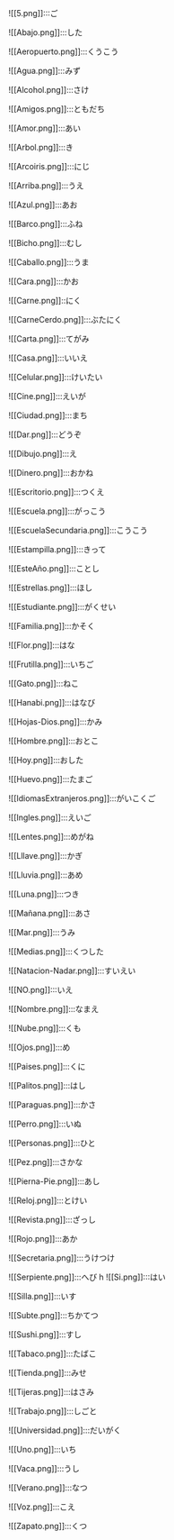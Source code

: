![[5.png]]:::ご <!--SR:!2024-03-21,4,270!2024-03-21,4,284-->

![[Abajo.png]]:::した <!--SR:!2024-03-21,4,284!2024-03-21,4,277-->

![[Aeropuerto.png]]:::くうこう <!--SR:!2024-03-21,4,284!2024-03-21,4,284-->

![[Agua.png]]:::みず <!--SR:!2024-03-21,4,270!2024-03-19,1,210-->

![[Alcohol.png]]:::さけ <!--SR:!2024-03-21,4,279!2024-03-21,4,279-->

![[Amigos.png]]:::ともだち <!--SR:!2024-03-21,4,284!2024-03-20,3,264-->

![[Amor.png]]:::あい <!--SR:!2024-03-21,4,279!2024-03-21,4,279-->

![[Arbol.png]]:::き <!--SR:!2024-03-21,4,284!2024-03-21,4,284-->

![[Arcoiris.png]]:::にじ <!--SR:!2024-03-20,3,264!2024-03-21,3,259-->

![[Arriba.png]]:::うえ <!--SR:!2024-03-21,4,284!2024-03-21,3,264-->

![[Azul.png]]:::あお <!--SR:!2024-03-21,4,284!2024-03-21,4,279-->

![[Barco.png]]:::ふね <!--SR:!2024-03-20,3,250!2024-03-21,4,284-->

![[Bicho.png]]:::むし <!--SR:!2024-03-21,4,284!2024-03-19,1,217-->

![[Caballo.png]]:::うま <!--SR:!2024-03-21,4,284!2024-03-19,1,224-->

![[Cara.png]]:::かお <!--SR:!2024-03-21,3,264!2024-03-21,3,264-->

![[Carne.png]]::にく <!--SR:!2024-03-21,4,284-->

![[CarneCerdo.png]]:::ぶたにく <!--SR:!2024-03-21,4,277!2024-03-21,4,284-->

![[Carta.png]]:::てがみ <!--SR:!2024-03-21,4,284!2024-03-21,4,284-->

![[Casa.png]]:::いいえ <!--SR:!2024-03-21,4,289!2024-03-21,3,250-->

![[Celular.png]]:::けいたい <!--SR:!2024-03-21,3,264!2024-03-19,1,210-->

![[Cine.png]]:::えいが <!--SR:!2024-03-21,4,279!2024-03-21,4,284-->

![[Ciudad.png]]:::まち <!--SR:!2024-03-20,3,264!2024-03-19,1,224-->

![[Dar.png]]:::どうぞ <!--SR:!2024-03-21,4,279!2024-03-21,4,284-->

![[Dibujo.png]]:::え <!--SR:!2024-03-21,4,289!2024-03-21,4,284-->

![[Dinero.png]]:::おかね <!--SR:!2024-03-21,4,289!2024-03-20,3,264-->

![[Escritorio.png]]:::つくえ <!--SR:!2024-03-19,1,229!2024-03-21,3,264-->

![[Escuela.png]]:::がっこう <!--SR:!2024-03-19,1,229!2024-03-21,3,264-->

![[EscuelaSecundaria.png]]:::こうこう <!--SR:!2024-03-21,4,279!2024-03-20,3,250-->

![[Estampilla.png]]:::きって <!--SR:!2024-03-21,4,284!2024-03-21,4,270-->

![[EsteAño.png]]:::ことし <!--SR:!2024-03-20,3,250!2024-03-19,1,229-->

![[Estrellas.png]]:::ほし <!--SR:!2024-03-21,4,284!2024-03-19,1,224-->

![[Estudiante.png]]:::がくせい <!--SR:!2024-03-21,4,284!2024-03-21,4,270-->

![[Familia.png]]:::かそく <!--SR:!2024-03-20,3,264!2024-03-21,3,264-->

![[Flor.png]]:::はな <!--SR:!2024-03-21,4,279!2024-03-21,4,270-->

![[Frutilla.png]]:::いちご <!--SR:!2024-03-21,4,284!2024-03-20,3,264-->

![[Gato.png]]:::ねこ <!--SR:!2024-03-21,4,284!2024-03-21,4,270-->

![[Hanabi.png]]:::はなび <!--SR:!2024-03-21,4,277!2024-03-21,4,279-->

![[Hojas-Dios.png]]:::かみ <!--SR:!2024-03-21,4,284!2024-03-21,4,284-->

![[Hombre.png]]:::おとこ <!--SR:!2024-03-21,4,284!2024-03-21,4,279-->

![[Hoy.png]]:::おした <!--SR:!2024-03-19,1,224!2024-03-21,3,264-->

![[Huevo.png]]:::たまご <!--SR:!2024-03-21,4,284!2024-03-20,3,264-->

![[IdiomasExtranjeros.png]]:::がいこくご <!--SR:!2024-03-21,4,279!2024-03-21,4,270-->

![[Ingles.png]]:::えいご <!--SR:!2024-03-21,4,277!2024-03-19,1,219-->

![[Lentes.png]]:::めがね <!--SR:!2024-03-21,4,270!2024-03-20,3,264-->

![[Lllave.png]]:::かぎ <!--SR:!2024-03-21,4,284!2024-03-21,4,279-->

![[Lluvia.png]]:::あめ <!--SR:!2024-03-21,4,289!2024-03-21,4,284-->

![[Luna.png]]:::つき <!--SR:!2024-03-21,4,270!2024-03-21,4,284-->

![[Mañana.png]]:::あさ <!--SR:!2024-03-21,4,284!2024-03-20,3,264-->

![[Mar.png]]:::うみ <!--SR:!2024-03-21,4,277!2024-03-21,4,284-->

![[Medias.png]]:::くつした <!--SR:!2024-03-21,4,270!2024-03-21,4,284-->

![[Natacion-Nadar.png]]:::すいえい <!--SR:!2024-03-21,4,284!2024-03-21,4,270-->

![[NO.png]]:::いえ <!--SR:!2024-03-21,4,284!2024-03-21,3,259-->

![[Nombre.png]]:::なまえ <!--SR:!2024-03-20,3,264!2024-03-20,3,259-->

![[Nube.png]]:::くも <!--SR:!2024-03-20,3,264!2024-03-21,4,270-->

![[Ojos.png]]:::め <!--SR:!2024-03-21,4,270!2024-03-19,1,219-->

![[Paises.png]]:::くに <!--SR:!2024-03-21,4,284!2024-03-21,4,284-->

![[Palitos.png]]:::はし <!--SR:!2024-03-21,4,284!2024-03-20,3,264-->

![[Paraguas.png]]:::かさ <!--SR:!2024-03-21,4,284!2024-03-20,3,269-->

![[Perro.png]]:::いぬ <!--SR:!2024-03-21,4,284!2024-03-20,3,264-->

![[Personas.png]]:::ひと <!--SR:!2024-03-21,4,284!2024-03-21,4,279-->

![[Pez.png]]:::さかな <!--SR:!2024-03-21,3,264!2024-03-21,4,284-->

![[Pierna-Pie.png]]:::あし <!--SR:!2024-03-20,3,264!2024-03-21,4,270-->

![[Reloj.png]]:::とけい <!--SR:!2024-03-20,3,250!2024-03-21,4,284-->

![[Revista.png]]:::ざっし <!--SR:!2024-03-21,3,264!2024-03-19,1,224-->

![[Rojo.png]]:::あか <!--SR:!2024-03-21,4,284!2024-03-21,4,284-->

![[Secretaria.png]]:::うけつけ <!--SR:!2024-03-19,1,224!2024-03-21,3,264-->

![[Serpiente.png]]:::へび <!--SR:!2024-03-21,4,284!2024-03-21,4,284-->
h
![[Si.png]]:::はい <!--SR:!2024-03-21,4,270!2024-03-21,4,279-->

![[Silla.png]]:::いす <!--SR:!2024-03-20,2,244!2024-03-21,3,264-->

![[Subte.png]]:::ちかてつ <!--SR:!2024-03-21,4,284!2024-03-21,4,289-->

![[Sushi.png]]:::すし <!--SR:!2024-03-21,4,270!2024-03-20,3,259-->

![[Tabaco.png]]:::たばこ <!--SR:!2024-03-21,4,284!2024-03-21,3,250-->

![[Tienda.png]]:::みせ <!--SR:!2024-03-20,3,264!2024-03-19,1,219-->

![[Tijeras.png]]:::はさみ <!--SR:!2024-03-19,1,224!2024-03-20,2,239-->

![[Trabajo.png]]:::しごと <!--SR:!2024-03-21,4,284!2024-03-21,4,279-->

![[Universidad.png]]:::だいがく <!--SR:!2024-03-20,3,269!2024-03-19,1,210-->

![[Uno.png]]:::いち <!--SR:!2024-03-21,4,284!2024-03-20,3,264-->

![[Vaca.png]]:::うし <!--SR:!2024-03-21,4,279!2024-03-21,4,284-->

![[Verano.png]]:::なつ <!--SR:!2024-03-21,4,284!2024-03-21,4,284-->

![[Voz.png]]:::こえ <!--SR:!2024-03-21,4,279!2024-03-21,4,284-->

![[Zapato.png]]:::くつ <!--SR:!2024-03-21,4,289!2024-03-21,4,279-->

